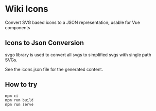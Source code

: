 # Wiki Icons

Convert SVG based icons to a JSON representation, usable for Vue components

## Icons to Json Conversion

svgo library is used to convert all svgs to simplified svgs with single path SVGs.

See the icons.json file for the generated content.

## How to try

```
npm ci
npm run build
npm run serve
```

